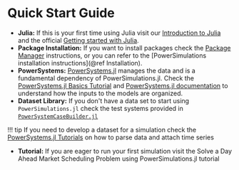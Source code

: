 # Quick Start Guide

* **Julia:** If this is your first time using Julia visit our [Introduction to Julia](https://nrel-Sienna.github.io/SIIP-Tutorial/fundamentals/introduction-to-julia/) and the official [Getting started with Julia](https://julialang.org/learning/).
* **Package Installation:** If you want to install packages check the [Package Manager](https://pkgdocs.julialang.org/v1/environments/) instructions, or you can refer to the [PowerSimulations installation instructions](@ref Installation).
* **PowerSystems:** [PowerSystems.jl](https://github.com/nrel-Sienna/PowerSystems.jl) manages the data and is a fundamental dependency of PowerSimulations.jl. Check the [PowerSystems.jl Basics Tutorial](https://nrel-sienna.github.io/PowerSystems.jl/stable/tutorials/basics/) and [PowerSystems.jl documentation](https://nrel-Sienna.github.io/PowerSystems.jl/stable/) to understand how the inputs to the models are organized.
* **Dataset Library:** If you don't have a data set to start using `PowerSimulations.jl` check the test systems provided in [`PowerSystemCaseBuilder.jl`](https://nrel-sienna.github.io/PowerSystems.jl/stable/tutorials/powersystembuilder/)

!!! tip
    If you need to develop a dataset for a simulation check the [PowerSystems.jl Tutorials](https://nrel-sienna.github.io/PowerSystems.jl/stable/tutorials/basics/) on how to parse data and attach time series

* **Tutorial:** If you are eager to run your first simulation visit the Solve a Day Ahead Market Scheduling Problem using PowerSimulations.jl tutorial
